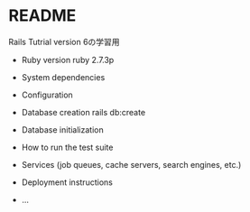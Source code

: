 # README

Rails Tutrial version 6の学習用

* Ruby version
  ruby 2.7.3p
* System dependencies

* Configuration

* Database creation
  rails db:create
* Database initialization

* How to run the test suite

* Services (job queues, cache servers, search engines, etc.)

* Deployment instructions

* ...
